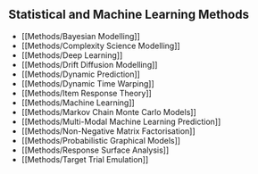 
## Statistical and Machine Learning Methods

  - [[Methods/Bayesian Modelling]]
  - [[Methods/Complexity Science Modelling]]
  - [[Methods/Deep Learning]]
  - [[Methods/Drift Diffusion Modelling]]
  - [[Methods/Dynamic Prediction]]
  - [[Methods/Dynamic Time Warping]]
  - [[Methods/Item Response Theory]]
  - [[Methods/Machine Learning]]
  - [[Methods/Markov Chain Monte Carlo Models]]
  - [[Methods/Multi-Modal Machine Learning Prediction]]
  - [[Methods/Non-Negative Matrix Factorisation]]
  - [[Methods/Probabilistic Graphical Models]]
  - [[Methods/Response Surface Analysis]]
  - [[Methods/Target Trial Emulation]]
